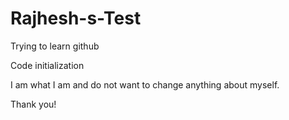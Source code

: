 # Rajhesh-s-Test
Trying to learn github

Code initialization

I am what I am and do not want to change anything about myself.

Thank you!
